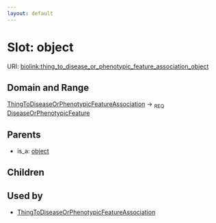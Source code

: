 ```yaml
---
layout: default
---
```



# Slot: object




URI: [biolink:thing_to_disease_or_phenotypic_feature_association_object](https://w3id.org/biolink/vocab/thing_to_disease_or_phenotypic_feature_association_object)

## Domain and Range

[ThingToDiseaseOrPhenotypicFeatureAssociation](ThingToDiseaseOrPhenotypicFeatureAssociation.md) ->  <sub>REQ</sub> [DiseaseOrPhenotypicFeature](DiseaseOrPhenotypicFeature.md)

## Parents

 *  is_a: [object](object.md)

## Children


## Used by

 * [ThingToDiseaseOrPhenotypicFeatureAssociation](ThingToDiseaseOrPhenotypicFeatureAssociation.md)
